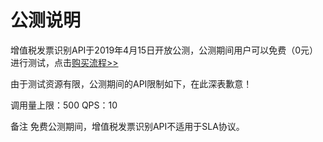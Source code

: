 # 公测说明

增值税发票识别API于2019年4月15日开放公测，公测期间用户可以免费（0元）进行测试，点击[购买流程>>](http://neuhub.jd.com/ai/api/ocr/receipt)

由于测试资源有限，公测期间的API限制如下，在此深表歉意！

调用量上限：500 
QPS：10

备注
免费公测期间，增值税发票识别API不适用于SLA协议。
